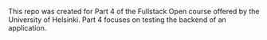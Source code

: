 This repo was created for Part 4 of the Fullstack Open course offered by the University of Helsinki. Part 4 focuses on testing the backend of an application.
